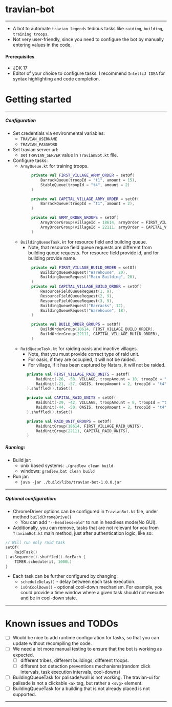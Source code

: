# travian-bot

<hr>

* A bot to automate `travian legends` tedious tasks like `raiding`, `building`, `training troops`.
* Not very user-friendly, since you need to configure the bot by manually entering values in the
  code.

#### Prerequisites

* JDK 17
* Editor of your choice to configure tasks. I recommend `IntelliJ IDEA` for syntax highlighting and
  code completion.

# Getting started

<hr>

##### Configuration

* Set credentials via environmental variables:
    * `TRAVIAN_USERNAME`
    * `TRAVIAN_PASSWORD`
* Set travian server url:
    * set `TRAVIAN_SERVER` value in `TravianBot.kt` file.
* Configure tasks:
    * `ArmyQueue.kt` for training troops.
  ```kotlin
          private val FIRST_VILLAGE_ARMY_ORDER = setOf(
              BarrackQueue(troopId = "t1", amount = 15),
              StableQueue(troopId = "t4", amount = 2)
          )
  
          private val CAPITAL_VILLAGE_ARMY_ORDER = setOf(
              BarrackQueue(troopId = "t1", amount = 2),
          )
  
          private val ARMY_ORDER_GROUPS = setOf(
              ArmyOrderGroup(villageId = 18614, armyOrder = FIRST_VILLAGE_ARMY_ORDER),
              ArmyOrderGroup(villageId = 22111, armyOrder = CAPITAL_VILLAGE_ARMY_ORDER),
          )
    ```
    * `BuildingQueueTask.kt` for resource field and building queue.
        * Note, that resource field queue requests are different from building queue requests. For
          resource field provide id, and for building provide name.
  ```kotlin
          private val FIRST_VILLAGE_BUILD_ORDER = setOf(
              BuildingQueueRequest("Warehouse", 20),
              BuildingQueueRequest("Main Building", 20),
          )
          private val CAPITAL_VILLAGE_BUILD_ORDER = setOf(
              ResourceFieldQueueRequest(1, 9),
              ResourceFieldQueueRequest(2, 9),
              ResourceFieldQueueRequest(3, 9),
              BuildingQueueRequest("Barracks", 12),
              BuildingQueueRequest("Warehouse", 18),
          )
  
          private val BUILD_ORDER_GROUPS = setOf(
              BuildOrderGroup(18614, FIRST_VILLAGE_BUILD_ORDER),
              BuildOrderGroup(22111, CAPITAL_VILLAGE_BUILD_ORDER),
          )
  ```
    * `RaidQueueTask.kt` for raiding oasis and inactive villages.
        * Note, that you must provide correct type of raid unit.
        * For oasis, if they are occupied, it will not be raided.
        * For village, if it has been captured by Natars, it will not be raided.
  ```kotlin
        private val FIRST_VILLAGE_RAID_UNITS = setOf(
            RaidUnit(-26, -58, VILLAGE, troopAmount = 10, troopId = "t4"),
            RaidUnit(-21, -57, OASIS, troopAmount = 2, troopId = "t4"),
        ).shuffled().toSet()

        private val CAPITAL_RAID_UNITS = setOf(
            RaidUnit(-29, -42, VILLAGE, troopAmount = 8, troopId = "t4"),
            RaidUnit(-44, -50, OASIS, troopAmount = 2, troopId = "t4"),
        ).shuffled().toSet()

        private val RAID_UNIT_GROUPS = setOf(
            RaidUnitGroup(18614, FIRST_VILLAGE_RAID_UNITS),
            RaidUnitGroup(22111, CAPITAL_RAID_UNITS),
        )
  ```

##### Running:

* Build jar:
    * unix based systems: `./gradlew clean build`
    * windows: `gradlew.bat clean build`
* Run jar:
    * `java -jar ./build/libs/travian-bot-1.0.0.jar`

<hr>

##### Optional configuration:

* ChromeDriver options can be configured in `TravianBot.kt` file, under method `buildChromeDrive()`
    * You can add `"--headless=old"` to run in headless mode(No GUI).
* Additionally, you can remove, tasks that are not relevant for you from `TravianBot.kt` main
  method, just after authentication logic, like so:

```kotlin
// Will run only raid task
setOf(
    RaidTask()
).asSequence().shuffled().forEach {
    TIMER.schedule(it, 1000L)
}
```

* Each task can be further configured by changing:
    * `scheduleDelay()` - delay between each task execution.
    * `isOnCoolDown()` - optional cool-down mechanism. For example, you could provide a time
      window where a given task should not execute and be in cool-down state.

<hr>

# Known issues and TODOs

* [ ] Would be nice to add runtime configuration for tasks, so that you can update without
  recompiling the code.
* [ ] We need a lot more manual testing to ensure that the bot is working as expected.
  * [ ] different tribes, different buildings, different troops.
  * [ ] different bot detection preventions mechanisms(random click intervals, task execution intervals, cool-downs)
* [ ] BuildingQueueTask for palisade/wall is not working. The travian-ui for palisade is not a
  clickable `<a>` tag, but rather a `<svg>` element.
* [ ] BuildingQueueTask for a building that is not already placed is not supported.

<hr>